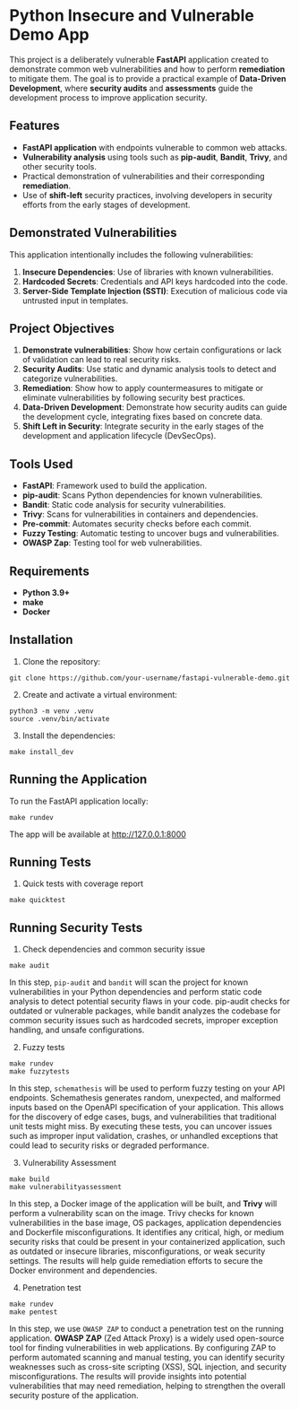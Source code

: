 # Python Insecure and Vulnerable Demo App

This project is a deliberately vulnerable **FastAPI** application created to demonstrate common web vulnerabilities and how to perform **remediation** to mitigate them. The goal is to provide a practical example of **Data-Driven Development**, where **security audits** and **assessments** guide the development process to improve application security.

## Features

- **FastAPI application** with endpoints vulnerable to common web attacks.
- **Vulnerability analysis** using tools such as **pip-audit**, **Bandit**, **Trivy**, and other security tools.
- Practical demonstration of vulnerabilities and their corresponding **remediation**.
- Use of **shift-left** security practices, involving developers in security efforts from the early stages of development.

## Demonstrated Vulnerabilities

This application intentionally includes the following vulnerabilities:

1. **Insecure Dependencies**: Use of libraries with known vulnerabilities.
2. **Hardcoded Secrets**: Credentials and API keys hardcoded into the code.
3. **Server-Side Template Injection (SSTI)**: Execution of malicious code via untrusted input in templates.

## Project Objectives

1. **Demonstrate vulnerabilities**: Show how certain configurations or lack of validation can lead to real security risks.
2. **Security Audits**: Use static and dynamic analysis tools to detect and categorize vulnerabilities.
3. **Remediation**: Show how to apply countermeasures to mitigate or eliminate vulnerabilities by following security best practices.
4. **Data-Driven Development**: Demonstrate how security audits can guide the development cycle, integrating fixes based on concrete data.
5. **Shift Left in Security**: Integrate security in the early stages of the development and application lifecycle (DevSecOps).

## Tools Used

- **FastAPI**: Framework used to build the application.
- **pip-audit**: Scans Python dependencies for known vulnerabilities.
- **Bandit**: Static code analysis for security vulnerabilities.
- **Trivy**: Scans for vulnerabilities in containers and dependencies.
- **Pre-commit**: Automates security checks before each commit.
- **Fuzzy Testing**: Automatic testing to uncover bugs and vulnerabilities.
- **OWASP Zap**: Testing tool for web vulnerabilities.

## Requirements

- **Python 3.9+**
- **make**
- **Docker**

## Installation

1. Clone the repository:

```shell
git clone https://github.com/your-username/fastapi-vulnerable-demo.git
```

2. Create and activate a virtual environment:

```shell
python3 -m venv .venv
source .venv/bin/activate
```

3. Install the dependencies:

```shell
make install_dev
```

## Running the Application

To run the FastAPI application locally:

```shell
make rundev
```

The app will be available at http://127.0.0.1:8000


## Running Tests

1. Quick tests with coverage report

```shell
make quicktest
```

## Running Security Tests

1. Check dependencies and common security issue

```shell
make audit
```

In this step, `pip-audit` and `bandit` will scan the project for known vulnerabilities in your Python dependencies and perform static code analysis to detect potential security flaws in your code. pip-audit checks for outdated or vulnerable packages, while bandit analyzes the codebase for common security issues such as hardcoded secrets, improper exception handling, and unsafe configurations.

2. Fuzzy tests

```shell
make rundev
make fuzzytests
```

In this step, `schemathesis` will be used to perform fuzzy testing on your API endpoints. Schemathesis generates random, unexpected, and malformed inputs based on the OpenAPI specification of your application. This allows for the discovery of edge cases, bugs, and vulnerabilities that traditional unit tests might miss. By executing these tests, you can uncover issues such as improper input validation, crashes, or unhandled exceptions that could lead to security risks or degraded performance.

3. Vulnerability Assessment

```shell
make build
make vulnerabilityassessment
```

In this step, a Docker image of the application will be built, and **Trivy** will perform a vulnerability scan on the image. Trivy checks for known vulnerabilities in the base image, OS packages, application dependencies and Dockerfile misconfigurations. It identifies any critical, high, or medium security risks that could be present in your containerized application, such as outdated or insecure libraries, misconfigurations, or weak security settings. The results will help guide remediation efforts to secure the Docker environment and dependencies.

4. Penetration test

```shell
make rundev
make pentest
```

In this step, we use `OWASP ZAP` to conduct a penetration test on the running application. **OWASP ZAP** (Zed Attack Proxy) is a widely used open-source tool for finding vulnerabilities in web applications. By configuring ZAP to perform automated scanning and manual testing, you can identify security weaknesses such as cross-site scripting (XSS), SQL injection, and security misconfigurations. The results will provide insights into potential vulnerabilities that may need remediation, helping to strengthen the overall security posture of the application.
